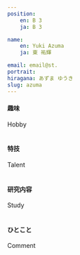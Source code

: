 ```yaml
---
position:
    en: B 3
    ja: B 3

name:
    en: Yuki Azuma
    ja: 東 祐輝

email: email@st.
portrait: 
hiragana: あずま ゆうき
slug: azuma
---
```


#### 趣味
Hobby
<br><br>

#### 特技
Talent
<br><br>

#### 研究内容
Study
<br><br>

#### ひとこと
Comment
<br><br>
